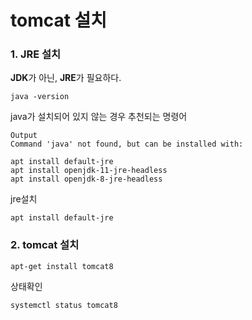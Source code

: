 # tomcat 설치  

### 1. JRE 설치  
**JDK**가 아닌, **JRE**가 필요하다.  
```
java -version
```
java가 설치되어 있지 않는 경우 추천되는 명령어  
```
Output
Command 'java' not found, but can be installed with:

apt install default-jre
apt install openjdk-11-jre-headless
apt install openjdk-8-jre-headless
```

jre설치  
```
apt install default-jre
```

### 2. tomcat 설치  
```
apt-get install tomcat8
```

상태확인 
```
systemctl status tomcat8
```
